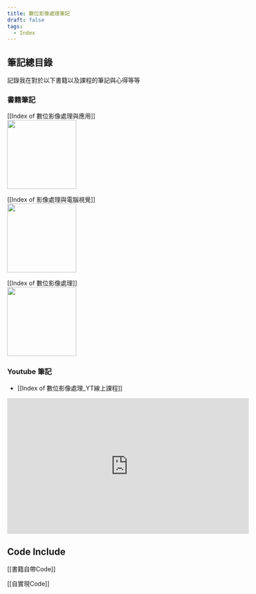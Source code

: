 ```yaml
---
title: 數位影像處理筆記
draft: false
tags:
  - Index
---
```

## 筆記總目錄
記錄我在對於以下書籍以及課程的筆記與心得等等

### 書籍筆記
[[Index of 數位影像處理與應用]]<br>
<img src="https://cf-assets1.tenlong.com.tw/images/70698/medium/EU31214.jpg" style="width:10rem">

 [[Index of 影像處理與電腦視覺]]<br>
<img src="https://faculty.csie.ntust.edu.tw/~klchung/images/IPCV_2015_book_pic.jpg" style="width:10rem">

[[Index of 數位影像處理]]<br>
<img src="https://cf-assets1.tenlong.com.tw/images/46846/medium/21011193731087_469_m.jpg" style="width:10rem">

### Youtube 筆記
- [[Index of 數位影像處理_YT線上課程]]<br>
<iframe width="560" height="315" src="https://www.youtube.com/embed/videoseries?si=lsh2SmAgHoQfvQdK&amp;list=PLI6pJZaOCtF2_D32S1BSI7fMcBuxTofPi" title="YouTube video player" frameborder="0" allow="accelerometer; autoplay; clipboard-write; encrypted-media; gyroscope; picture-in-picture; web-share" referrerpolicy="strict-origin-when-cross-origin" allowfullscreen></iframe>

## Code Include
[[書籍自帶Code]]

[[自實現Code]]